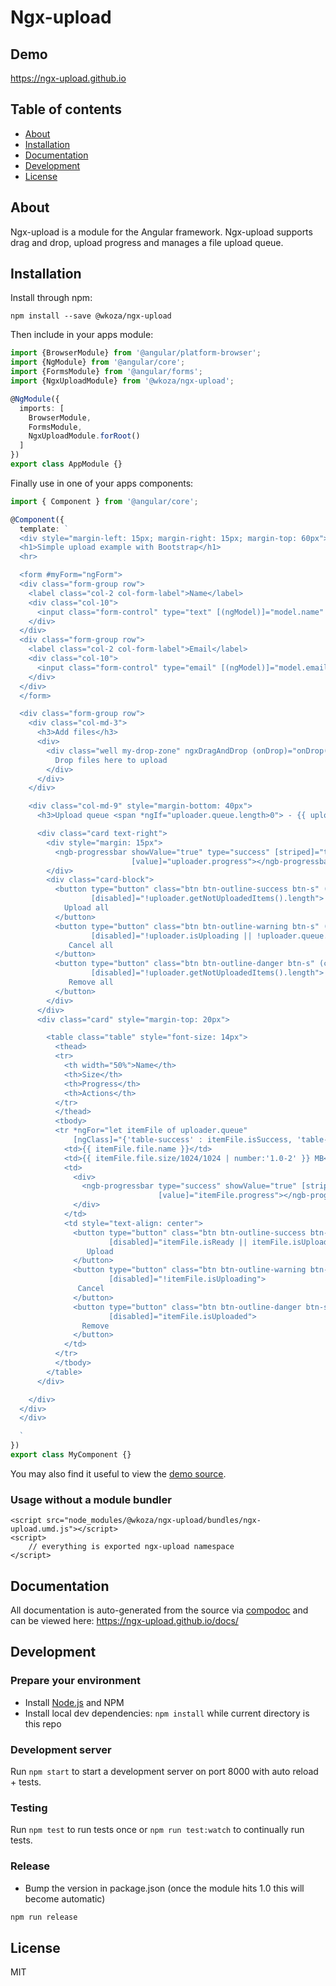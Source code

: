 # Ngx-upload

## Demo
https://ngx-upload.github.io

## Table of contents

- [About](#about)
- [Installation](#installation)
- [Documentation](#documentation)
- [Development](#development)
- [License](#license)

## About

Ngx-upload is a module for the Angular framework. Ngx-upload supports drag and drop, upload progress and manages a file upload queue.

## Installation

Install through npm:
```
npm install --save @wkoza/ngx-upload
```

Then include in your apps module:

```typescript
import {BrowserModule} from '@angular/platform-browser';
import {NgModule} from '@angular/core';
import {FormsModule} from '@angular/forms';
import {NgxUploadModule} from '@wkoza/ngx-upload';

@NgModule({
  imports: [
    BrowserModule,
    FormsModule,
    NgxUploadModule.forRoot()
  ]
})
export class AppModule {}
```

Finally use in one of your apps components:
```typescript
import { Component } from '@angular/core';

@Component({
  template: `
  <div style="margin-left: 15px; margin-right: 15px; margin-top: 60px">
  <h1>Simple upload example with Bootstrap</h1>
  <hr>

  <form #myForm="ngForm">
  <div class="form-group row">
    <label class="col-2 col-form-label">Name</label>
    <div class="col-10">
      <input class="form-control" type="text" [(ngModel)]="model.name" name="name">
    </div>
  </div>
  <div class="form-group row">
    <label class="col-2 col-form-label">Email</label>
    <div class="col-10">
      <input class="form-control" type="email" [(ngModel)]="model.email" name="email">
    </div>
  </div>
  </form>

  <div class="form-group row">
    <div class="col-md-3">
      <h3>Add files</h3>
      <div>
        <div class="well my-drop-zone" ngxDragAndDrop (onDrop)="onDrop($event)" [formBinded]="myForm">
          Drop files here to upload
        </div>
      </div>
    </div>

    <div class="col-md-9" style="margin-bottom: 40px">
      <h3>Upload queue <span *ngIf="uploader.queue.length>0"> - {{ uploader.queue.length }} item(s)</span></h3>

      <div class="card text-right">
        <div style="margin: 15px">
          <ngb-progressbar showValue="true" type="success" [striped]="true" [animated]="true"
                           [value]="uploader.progress"></ngb-progressbar>
        </div>
        <div class="card-block">
          <button type="button" class="btn btn-outline-success btn-s" (click)="uploader.uploadAll()"
                  [disabled]="!uploader.getNotUploadedItems().length">
            Upload all
          </button>
          <button type="button" class="btn btn-outline-warning btn-s" (click)="uploader.cancelAll()"
                  [disabled]="!uploader.isUploading || !uploader.queue.length">
             Cancel all
          </button>
          <button type="button" class="btn btn-outline-danger btn-s" (click)="uploader.removeAllFromQueue()"
                  [disabled]="!uploader.getNotUploadedItems().length">
             Remove all
          </button>
        </div>
      </div>
      <div class="card" style="margin-top: 20px">

        <table class="table" style="font-size: 14px">
          <thead>
          <tr>
            <th width="50%">Name</th>
            <th>Size</th>
            <th>Progress</th>
            <th>Actions</th>
          </tr>
          </thead>
          <tbody>
          <tr *ngFor="let itemFile of uploader.queue"
              [ngClass]="{'table-success' : itemFile.isSuccess, 'table-danger' : itemFile.isError, 'table-warning' : itemFile.isUploading  }">
            <td>{{ itemFile.file.name }}</td>
            <td>{{ itemFile.file.size/1024/1024 | number:'1.0-2' }} MB</td>
            <td>
              <div>
                <ngb-progressbar type="success" showValue="true" [striped]="true" [animated]="true"
                                 [value]="itemFile.progress"></ngb-progressbar>
              </div>
            </td>
            <td style="text-align: center">
              <button type="button" class="btn btn-outline-success btn-sm" (click)="itemFile.upload()"
                      [disabled]="itemFile.isReady || itemFile.isUploading || itemFile.isSuccess">
                 Upload
              </button>
              <button type="button" class="btn btn-outline-warning btn-sm" (click)="itemFile.cancel()"
                      [disabled]="!itemFile.isUploading">
               Cancel
              </button>
              <button type="button" class="btn btn-outline-danger btn-sm" (click)="itemFile.remove()"
                      [disabled]="itemFile.isUploaded">
                Remove
              </button>
            </td>
          </tr>
          </tbody>
        </table>
      </div>

    </div>
  </div>
  </div>

  `
})
export class MyComponent {}
```


You may also find it useful to view the [demo source](https://github.com/wKoza/ngx-upload/tree/master/demo/src/app).

### Usage without a module bundler
```
<script src="node_modules/@wkoza/ngx-upload/bundles/ngx-upload.umd.js"></script>
<script>
    // everything is exported ngx-upload namespace
</script>
```

## Documentation
All documentation is auto-generated from the source via [compodoc](https://compodoc.github.io/compodoc/) and can be viewed here:
https://ngx-upload.github.io/docs/

## Development

### Prepare your environment
* Install [Node.js](http://nodejs.org/) and NPM
* Install local dev dependencies: `npm install` while current directory is this repo

### Development server
Run `npm start` to start a development server on port 8000 with auto reload + tests.

### Testing
Run `npm test` to run tests once or `npm run test:watch` to continually run tests.

### Release
* Bump the version in package.json (once the module hits 1.0 this will become automatic)
```bash
npm run release
```

## License

MIT
